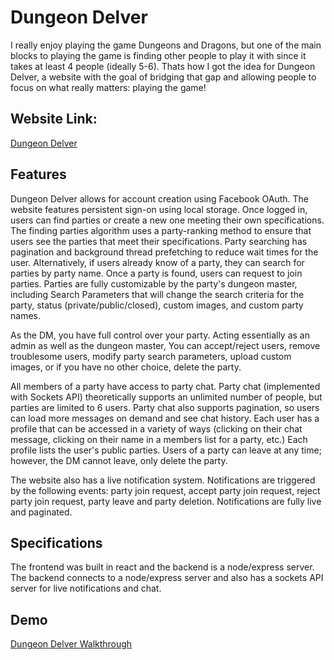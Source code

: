 # Dungeon Delver
I really enjoy playing the game Dungeons and Dragons, but one of the main blocks to playing the game is finding other people to play it with since it takes at least 4 people (ideally 5-6). Thats how I got the idea for Dungeon Delver, a website with the goal of bridging that gap and allowing people to focus on what really matters: playing the game!

## Website Link:
[Dungeon Delver](https://dungeon-delver.vercel.app/)

## Features
Dungeon Delver allows for account creation using Facebook OAuth. The website features persistent sign-on using local storage. Once logged in, users can find parties or create a new one meeting their own specifications. The finding parties algorithm uses a party-ranking method to ensure that users see the parties that meet their specifications. Party searching has pagination and background thread prefetching to reduce wait times for the user. Alternatively, if users already know of a party, they can search for parties by party name. Once a party is found, users can request to join parties. Parties are fully customizable by the party's dungeon master, including Search Parameters that will change the search criteria for the party, status (private/public/closed), custom images, and custom party names.

As the DM, you have full control over your party. Acting essentially as an admin as well as the dungeon master, You can accept/reject users, remove troublesome users, modify party search parameters, upload custom images, or if you have no other choice, delete the party.

All members of a party have access to party chat. Party chat (implemented with Sockets API) theoretically supports an unlimited number of people, but parties are limited to 6 users. Party chat also supports pagination, so users can load more messages on demand and see chat history. Each user has a profile that can be accessed in a variety of ways (clicking on their chat message, clicking on their name in a members list for a party, etc.) Each profile lists the user's public parties. Users of a party can leave at any time; however, the DM cannot leave, only delete the party.

The website also has a live notification system. Notifications are triggered by the following events: party join request, accept party join request, reject party join request, party leave and party deletion. Notifications are fully live and paginated.

## Specifications
The frontend was built in react and the backend is a node/express server. The backend connects to a node/express server and also has a sockets API server for live notifications and chat.

## Demo
[Dungeon Delver Walkthrough](https://youtu.be/QD2NxzHnHac)
